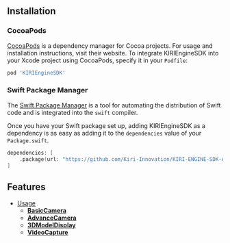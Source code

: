 ## Installation

### CocoaPods

[CocoaPods](https://cocoapods.org) is a dependency manager for Cocoa projects. For usage and installation instructions, visit their website. To integrate KIRIEngineSDK into your Xcode project using CocoaPods, specify it in your `Podfile`:

```ruby
pod 'KIRIEngineSDK'
```

### Swift Package Manager

The [Swift Package Manager](https://swift.org/package-manager/) is a tool for automating the distribution of Swift code and is integrated into the `swift` compiler. 

Once you have your Swift package set up, adding KIRIEngineSDK as a dependency is as easy as adding it to the `dependencies` value of your `Package.swift`.

```swift
dependencies: [
    .package(url: "https://github.com/Kiri-Innovation/KIRI-ENGINE-SDK-API.git", branch: "ios")
]
```

## Features

- [Usage](Usage.md)
    - [**BasicCamera**](Usage.md#BasicCamera)
    - [**AdvanceCamera**](Usage.md#AdvanceCamera)
    - [**3DModelDisplay**](Usage.md#3DModelDisplay)
    - [**VideoCapture**](Usage.md#VideoCapture)